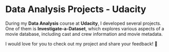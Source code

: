 <h1>Data Analysis Projects - Udacity</h1>
<p>During my <strong>Data Analysis</strong> course at <strong>Udacity</strong>, I developed several projects. One of them is <strong>Investigate-a-Dataset</strong>, which explores various aspects of a movie database, including cast and crew information and movie metadata.</p>
<p>I would love for you to check out my project and share your feedback! 🚀</p>
